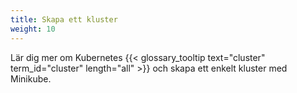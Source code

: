 ```yaml
---
title: Skapa ett kluster
weight: 10
---
```


Lär dig mer om Kubernetes {{< glossary_tooltip text="cluster" term_id="cluster" length="all" >}} och skapa ett enkelt kluster med Minikube.

